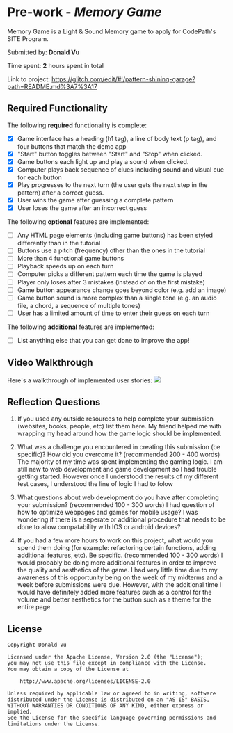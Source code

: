 # Pre-work - *Memory Game*

Memory Game is a Light & Sound Memory game to apply for CodePath's SITE Program. 

Submitted by: **Donald Vu**

Time spent: **2** hours spent in total

Link to project: https://glitch.com/edit/#!/pattern-shining-garage?path=README.md%3A7%3A17

## Required Functionality

The following **required** functionality is complete:

* [x] Game interface has a heading (h1 tag), a line of body text (p tag), and four buttons that match the demo app
* [x] "Start" button toggles between "Start" and "Stop" when clicked. 
* [x] Game buttons each light up and play a sound when clicked. 
* [x] Computer plays back sequence of clues including sound and visual cue for each button
* [x] Play progresses to the next turn (the user gets the next step in the pattern) after a correct guess. 
* [x] User wins the game after guessing a complete pattern
* [x] User loses the game after an incorrect guess

The following **optional** features are implemented:

* [ ] Any HTML page elements (including game buttons) has been styled differently than in the tutorial
* [ ] Buttons use a pitch (frequency) other than the ones in the tutorial
* [ ] More than 4 functional game buttons
* [ ] Playback speeds up on each turn
* [ ] Computer picks a different pattern each time the game is played
* [ ] Player only loses after 3 mistakes (instead of on the first mistake)
* [ ] Game button appearance change goes beyond color (e.g. add an image)
* [ ] Game button sound is more complex than a single tone (e.g. an audio file, a chord, a sequence of multiple tones)
* [ ] User has a limited amount of time to enter their guess on each turn

The following **additional** features are implemented:

- [ ] List anything else that you can get done to improve the app!

## Video Walkthrough

Here's a walkthrough of implemented user stories:
![](your-link-here)


## Reflection Questions
1. If you used any outside resources to help complete your submission (websites, books, people, etc) list them here. 
My friend helped me with wrapping my head around how the game logic should be implemented.

2. What was a challenge you encountered in creating this submission (be specific)? How did you overcome it? (recommended 200 - 400 words) 
The majority of my time was spent implementing the gaming logic. I am still new to web development and game development so I had trouble getting started. However once I understood the results of my different test cases,
I understood the line of logic I had to folow

3. What questions about web development do you have after completing your submission? (recommended 100 - 300 words) 
I had question of how to optimize webpages and games for mobile usage? I was wondering if there is a seperate or additional procedure that needs to be done to allow compatability
with IOS or android devices? 

4. If you had a few more hours to work on this project, what would you spend them doing (for example: refactoring certain functions, adding additional features, etc). Be specific. (recommended 100 - 300 words) 
I would probably be doing more additional features in order to improve the quality and aesthetics of the game. I had very little time due to my awareness of this opportunity
being on the week of my midterms and a week before submissions were due. However, with the additional time I would have definitely added more features such as a control for 
the volume and better aesthetics for the button such as a theme for the entire page. 



## License

    Copyright Donald Vu

    Licensed under the Apache License, Version 2.0 (the "License");
    you may not use this file except in compliance with the License.
    You may obtain a copy of the License at

        http://www.apache.org/licenses/LICENSE-2.0

    Unless required by applicable law or agreed to in writing, software
    distributed under the License is distributed on an "AS IS" BASIS,
    WITHOUT WARRANTIES OR CONDITIONS OF ANY KIND, either express or implied.
    See the License for the specific language governing permissions and
    limitations under the License.
